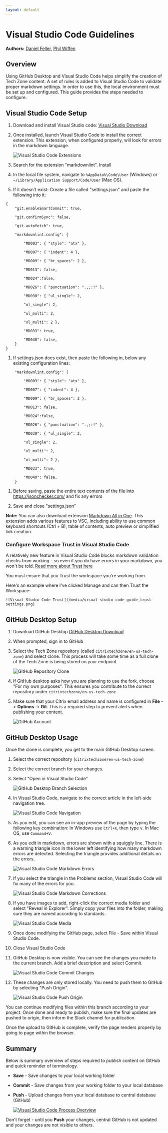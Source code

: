 ```yaml
---
layout: default
---
```

# Visual Studio Code Guidelines

**Authors:** [Daniel Feller](https://twitter.com/djfeller), [Phil Wiffen](https://twitter.com/phil_wiffen)

## Overview

Using GitHub Desktop and Visual Studio Code helps simplify the creation of Tech Zone content. A set of rules is added to Visual Studio Code to validate proper markdown settings. In order to use this, the local environment must be set up and configured. This guide provides the steps needed to configure.

## Visual Studio Code Setup

1.  Download and install Visual Studio code: [Visual Studio Download](https://code.visualstudio.com/)
1.  Once installed, launch Visual Studio Code to install the correct extension. This extension, when configured properly, will look for errors in the markdown language.

    ![Visual Studio Code Extensions](/media/visual-studio-code-guide_vsc-extensions.png)

1.  Search for the extension "markdownlint". Install
1.  In the local file system, navigate to `%AppData%\Code\User` (Windows) or `~/Library/Application Support/Code/User` (Mac OS).
1.  If it doesn't exist: Create a file called "settings.json" and paste the following into it:

```text
{
    "git.enableSmartCommit": true,

    "git.confirmSync": false,

    "git.autofetch": true,

    "markdownlint.config": {

        "MD003": { "style": "atx" },

        "MD007": { "indent": 4 },

        "MD009": { "br_spaces": 2 },

        "MD013": false,

        "MD024":false,

        "MD026": { "punctuation": ".,;:!" },

        "MD030": { "ul_single": 2,

        "ol_single": 2,

        "ul_multi": 2,

        "ol_multi": 2 },

        "MD033": true,

        "MD040": false,
    }
}
```

1.  If settings.json does exist, then paste the following in, below any existing configuration lines:

```text
    "markdownlint.config": {

        "MD003": { "style": "atx" },

        "MD007": { "indent": 4 },

        "MD009": { "br_spaces": 2 },

        "MD013": false,

        "MD024":false,

        "MD026": { "punctuation": ".,;:!" },

        "MD030": { "ul_single": 2,

        "ol_single": 2,

        "ul_multi": 2,

        "ol_multi": 2 },

        "MD033": true,

        "MD040": false,
    }
```

1.  Before saving, paste the entire text contents of the file into <https://jsonchecker.com/> and fix any errors

1.  Save and close "settings.json"

**Note:** You can also download extension [Markdown All in One](https://marketplace.visualstudio.com/items?itemName=yzhang.markdown-all-in-one). This extension adds various features to VSC, including ability to use common keyboard shortcuts (Ctrl + B), table of contents, auto preview or simplified link creation.

### Configure Workspace Trust in Visual Studio Code

A relatively new feature in Visual Studio Code blocks markdown validation checks from working - so even if you do have errors in your markdown, you won't be told. [Read more about Trust here](https://code.visualstudio.com/docs/editor/workspace-trust)

You must ensure that you Trust the workspace you're working from.

Here's an example where I've clicked Manage and can then Trust the Workspace:

    ![Visual Studio Code Trust](/media/visual-studio-code-guide_trust-settings.png)

## GitHub Desktop Setup

1.  Download GitHub Desktop [GitHub Desktop Download](https://desktop.github.com)
1.  When prompted, sign in to GitHub
1.  Select the Tech Zone repository (called ```citrixtechzone/en-us-tech-zone```) and select clone. This process will take some time as a full clone of the Tech Zone is being stored on your endpoint.

    ![GitHub Repository Clone](/media/visual-studio-code-guide_clone.png)

1.  If GitHub desktop asks how you are planning to use the fork, choose "For my own purposes". This ensures you contribute to the correct repository under ```citrixtechzone/en-us-tech-zone```
1.  Make sure that your Citrix email address and name is configured in **File** -> **Options** -> **Git**. This is a required step to prevent alerts when publishing your content.

    ![GitHub Account](/media/visual-studio-code-guide_email.png)

## GitHub Desktop Usage

Once the clone is complete, you get to the main GitHub Desktop screen.

1.  Select the correct repository (```citrixtechzone/en-us-tech-zone```)
1.  Select the correct branch for your changes.
1.  Select "Open in Visual Studio Code"

    ![GitHub Desktop Branch Selection](/media/visual-studio-code-guide_desktop-repo-branch-edit.png)

1.  In Visual Studio Code, navigate to the correct article in the left-side navigation tree.

    ![Visual Studio Code Navigation](/media/visual-studio-code-guide_vsc-navigation.png)

1.  As you edit, you can see an in-app preview of the page by typing the following key combination: In Windows use `Ctrl+K`, then type `V`. In Mac OS, use `Command+V`.
1.  As you edit in markdown, errors are shown with a squiggly line.  There is a warning triangle icon in the lower left identifying how many markdown errors are detected. Selecting the triangle provides additional details on the errors.

    ![Visual Studio Code Markdown Errors](/media/visual-studio-code-guide_md-errors.png)

1.  If you select the triangle in the Problems section, Visual Studio Code will fix many of the errors for you.

    ![Visual Studio Code Markdown Corrections](/media/visual-studio-code-guide_error-help.png)

1.  If you have images to add, right-click the correct media folder and select "Reveal in Explorer". Simply copy your files into the folder, making sure they are named according to standards.

    ![Visual Studio Code Media](/media/visual-studio-code-guide_reveal-explorer.png)

1.  Once done modifying the GitHub page, select File - Save within Visual Studio Code.
1.  Close Visual Studio Code
1.  GitHub Desktop is now visible. You can see the changes you made to the current branch. Add a brief description and select Commit.

    ![Visual Studio Code Commit Changes](/media/visual-studio-code-guide_commit-changes.png)

1.  These changes are only stored locally. You need to push them to GitHub by selecting "Push Origin".

    ![Visual Studio Code Push Origin](/media/visual-studio-code-guide_push-origin.png)

You can continue modifying files within this branch according to your project. Once done and ready to publish, make sure the final updates are pushed to origin, then inform the Slack channel for publication.

Once the upload to GitHub is complete, verify the page renders properly by going to page within the browser.

## Summary

Below is summary overview of steps required to publish content on GitHub and quick reminder of terminology.

-  **Save** - Save changes to your local working folder
-  **Commit** - Save changes from your working folder to your local database
-  **Push** - Upload changes from your local database to central database (GitHub)

    [![Visual Studio Code Process Overview](/media/visual-studio-code-guide_process.png)](/tech-marketing/projects/tech-zone/media/visual-studio-code-guide_process.png)

Don't forget - until you **Push** your changes, central GitHub is not updated and your changes are not visible to others.

